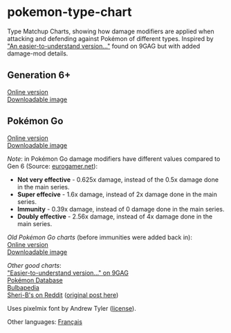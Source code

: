 # pokemon-type-chart
Type Matchup Charts, showing how damage modifiers are applied when attacking and defending against Pokémon of different types. Inspired by ["An easier-to-understand version..."](http://9gag.com/gag/aD0DVpG/an-easier-to-understand-version-of-the-type-chart-of-pokemon) found on 9GAG but with added damage-mod details.

Generation 6+
---
[Online version](https://karlbishop.github.io/pokemon-type-chart/gen6)  
[Downloadable image](https://karlbishop.github.io/pokemon-type-chart/images/gen6-pokemon-type-chart.png)

Pokémon Go
---
[Online version](https://karlbishop.github.io/pokemon-type-chart/)  
[Downloadable image](https://karlbishop.github.io/pokemon-type-chart/images/pogo-pokemon-type-chart.png)

*Note*: in Pokémon Go damage modifiers have different values compared to Gen 6 (Source: [eurogamer.net](https://www.eurogamer.net/articles/2018-12-21-pokemon-go-type-chart-effectiveness-weaknesses)):  
- **Not very effective** - 0.625x damage, instead of the 0.5x damage done in the main series.
- **Super effecive** - 1.6x damage, instead of 2x damage done in the main series.
- **Immunity** - 0.39x damage, instead of 0 damage done in the main series.
- **Doubly effective** - 2.56x damage, instead of 4x damage done in the main series.

*Old Pokémon Go charts* (before immunities were added back in):  
[Online version](https://karlbishop.github.io/pokemon-type-chart/pogo_old)  
[Downloadable image](https://karlbishop.github.io/pokemon-type-chart/images/oldpogo-pokemon-type-chart.png)

*Other good charts*:  
["Easier-to-understand version..." on 9GAG](http://9gag.com/gag/aD0DVpG/an-easier-to-understand-version-of-the-type-chart-of-pokemon)  
[Pokémon Database](http://pokemondb.net/type)  
[Bulbapedia](http://bulbapedia.bulbagarden.net/wiki/Type/Type_chart)  
[Sheri-B's on Reddit](http://i.imgur.com/YpJWUB4.png) ([original post here](https://www.reddit.com/r/pokemon/comments/1oq3rg/was_getting_frustrated_finding_an_easytoread_type/))  

Uses pixelmix font by Andrew Tyler ([license](https://creativecommons.org/licenses/by-sa/3.0/us/)).

Other languages: [Français](https://github.com/KarlBishop/pokemon-type-chart/blob/gh-pages/README.fr.md)

